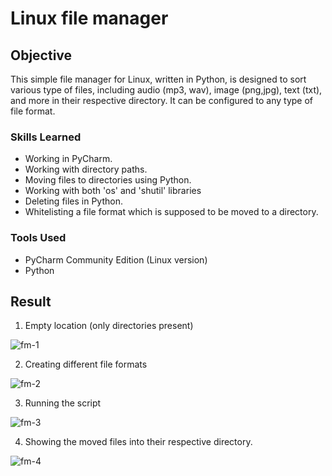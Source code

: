 # Linux file manager

## Objective

This simple file manager for Linux, written in Python, is designed to sort various type of files, including audio (mp3, wav), image (png,jpg), text (txt), and more in their respective directory. It can be configured to any type of file format.

### Skills Learned

- Working in PyCharm.
- Working with directory paths.
- Moving files to directories using Python.
- Working with both 'os' and 'shutil' libraries
- Deleting files in Python.
- Whitelisting a file format which is supposed to be moved to a directory.

### Tools Used

- PyCharm Community Edition (Linux version)
- Python
  
## Result

1. Empty location (only directories present)
   
![fm-1](https://github.com/user-attachments/assets/9278da15-2a7f-4e22-849e-8a5a37577da3)

2. Creating different file formats

![fm-2](https://github.com/user-attachments/assets/7c37dd51-8763-4fce-9835-f15056afc7a2)

3. Running the script

![fm-3](https://github.com/user-attachments/assets/5bdd81a0-6793-4907-a737-02d73d41930a)

4. Showing the moved files into their respective directory.

![fm-4](https://github.com/user-attachments/assets/a8b54fbb-1627-45bf-9054-af90e9e2853c)


